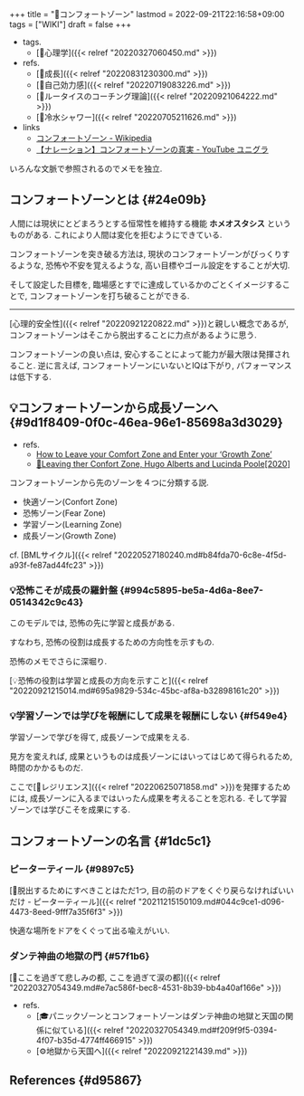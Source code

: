 +++
title = "📝コンフォートゾーン"
lastmod = 2022-09-21T22:16:58+09:00
tags = ["WIKI"]
draft = false
+++

-   tags.
    -   [🔖心理学]({{< relref "20220327060450.md" >}})
-   refs.
    -   [📝成長]({{< relref "20220831230300.md" >}})
    -   [📝自己効力感]({{< relref "20220719083226.md" >}})
    -   [📝ルータイスのコーチング理論]({{< relref "20220921064222.md" >}})
    -   [📝冷水シャワー]({{< relref "20220705211626.md" >}})
-   links
    -   [コンフォートゾーン - Wikipedia](https://ja.wikipedia.org/wiki/%E3%82%B3%E3%83%B3%E3%83%95%E3%82%A9%E3%83%BC%E3%83%88%E3%82%BE%E3%83%BC%E3%83%B3)
    -   [【ナレーション】コンフォートゾーンの真実 - YouTube ユニグラ](https://www.youtube.com/watch?v=EAwxqiVorOw)

いろんな文脈で参照されるのでメモを独立.


## コンフォートゾーンとは {#24e09b}

人間には現状にとどまろうとする恒常性を維持する機能 **ホメオスタシス** というものがある. これにより人間は変化を拒むようにできている.

コンフォートゾーンを突き破る方法は, 現状のコンフォートゾーンがびっくりするような, 恐怖や不安を覚えるような, 高い目標やゴール設定をすることが大切.

そして設定した目標を, 臨場感とすでに達成しているかのごとくイメージすることで, コンフォートゾーンを打ち破ることができる.

---

[心理的安全性]({{< relref "20220921220822.md" >}})と親しい概念であるが, コンフォートゾーンはそこから脱出することに力点があるように思う.

コンフォートゾーンの良い点は, 安心することによって能力が最大限は発揮されること. 逆に言えば, コンフォートゾーンにいないとIQは下がり, パフォーマンスは低下する.


## 💡コンフォートゾーンから成長ゾーンへ {#9d1f8409-0f0c-46ea-96e1-85698a3d3029}

-   refs.
    -   [How to Leave your Comfort Zone and Enter your ‘Growth Zone’](https://positivepsychology.com/comfort-zone/)
    -   [🔬Leaving ther Confort Zone, Hugo Alberts  and Lucinda Poole[2020]​](https://pineapplesupport.org/wp-content/uploads/2020/05/Leaving-the-Comfort-Zone-copy.pdf)

コンフォートゾーンから先のゾーンを４つに分類する説.

-   快適ゾーン(Confort Zone)
-   恐怖ゾーン(Fear Zone)
-   学習ゾーン(Learning Zone)
-   成長ゾーン(Growth Zone)

cf. [BMLサイクル]({{< relref "20220527180240.md#b84fda70-6c8e-4f5d-a93f-fe87ad44fc23" >}})


### 💡恐怖こそが成長の羅針盤 {#994c5895-be5a-4d6a-8ee7-0514342c9c43}

このモデルでは, 恐怖の先に学習と成長がある.

すなわち, 恐怖の役割は成長するための方向性を示すもの.

恐怖のメモでさらに深堀り.

[💡恐怖の役割は学習と成長の方向を示すこと]({{< relref "20220921215014.md#695a9829-534c-45bc-af8a-b32898161c20" >}})


### 💡学習ゾーンでは学びを報酬にして成果を報酬にしない {#f549e4}

学習ゾーンで学びを得て, 成長ゾーンで成果をえる.

見方を変えれば, 成果というものは成長ゾーンにはいってはじめて得られるため, 時間のかかるものだ.

ここで[📝レジリエンス]({{< relref "20220625071858.md" >}})を発揮するためには, 成長ゾーンに入るまではいったん成果を考えることを忘れる. そして学習ゾーンでは学びこそを成果にする.


## コンフォートゾーンの名言 {#1dc5c1}


### ピーターティール {#9897c5}

[📜脱出するためにすべきことはただ1つ, 目の前のドアをくぐり戻らなければいいだけ - ピーターティール]({{< relref "20211215150109.md#044c9ce1-d096-4473-8eed-9fff7a35f6f3" >}})

快適な場所をドアをくぐって出る喩えがいい.


### ダンテ神曲の地獄の門 {#57f1b6}

[📜ここを過ぎて悲しみの都, ここを過ぎて涙の都]({{< relref "20220327054349.md#e7ac586f-bec8-4531-8b39-bb4a40af166e" >}})

-   refs.
    -   [🎓パニックゾーンとコンフォートゾーンはダンテ神曲の地獄と天国の関係に似ている]({{< relref "20220327054349.md#f209f9f5-0394-4f07-b35d-4774ff466915" >}})
    -   [⚙地獄から天国へ]({{< relref "20220921221439.md" >}})


## References {#d95867}
